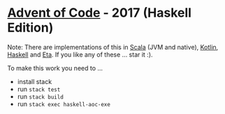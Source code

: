 # [Advent of Code](https://adventofcode.com) - 2017 (Haskell Edition)

Note: There are implementations of this in [Scala](https://github.com/rolandtritsch/scala-aoc-2017) (JVM and native), [Kotlin](https://github.com/rolandtritsch/kotlin-aoc-2017), [Haskell](https://github.com/rolandtritsch/haskell-aoc-2017) and [Eta](https://github.com/rolandtritsch/eta-aoc-2017). If you like any of these ... star it :).

To make this work you need to ...

* install stack
* run `stack test`
* run `stack build`
* run `stack exec haskell-aoc-exe`

